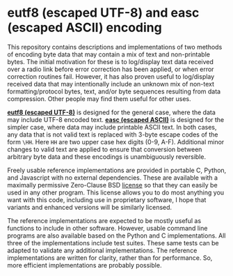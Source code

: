 # eutf8 (escaped UTF-8) and easc (escaped ASCII) encoding

This repository contains descriptions and implementations of two methods of encoding byte data that may contain a mix of text and non-printable bytes.  The initial motivation for these is to log/display text data received over a radio link before error correction has been applied, or when error correction routines fail.  However, it has also proven useful to log/display received data that may intentionally include an unknown mix of non-text formatting/protocol bytes, text, and/or byte sequences resulting from data compression.  Other people may find them useful for other uses.

[**eutf8 (escaped UTF-8)**](eutf8.md) is designed for the general case, where the data may include UTF-8 encoded text.  [**easc (escaped ASCII)**](easc.md) is designed for the simpler case, where data may include printable ASCII text.  In both cases, any data that is not valid text is replaced with 3-byte escape codes of the form `\HH`.  Here `HH` are two upper case hex digits (0-9, A-F).  Additional minor changes to valid text are applied to ensure that conversion between arbitrary byte data and these encodings is unambiguously reversible.

Freely usable reference implementations are provided in portable C, Python, and Javascript with no external dependencies.  These are available with a maximally permissive Zero-Clause BSD [license](LICENSE.md) so that they can easily be used in any other program.  This license allows you to do most anything you want with this code, including use in proprietary software, I hope that variants and enhanced versions will be similarly licensed.

The reference implementations are expected to be mostly useful as functions to include in other software.  However, usable command line programs are also available based on the Python and C implementations.  All three of the implementations include test suites.  These same tests can be adapted to validate any additional implementations.  The reference implementations are written for clarity, rather than for performance.  So, more efficient implementations are probably possible.
